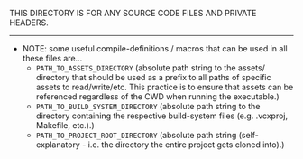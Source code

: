 THIS DIRECTORY IS FOR ANY SOURCE CODE FILES AND PRIVATE HEADERS.

---

- NOTE: some useful compile-definitions / macros that can be used in all these files are...
    - `PATH_TO_ASSETS_DIRECTORY` (absolute path string to the assets/ directory that should be used as a prefix to all paths of specific assets to read/write/etc. This practice is to ensure that assets can be referenced regardless of the CWD when running the executable.)
    - `PATH_TO_BUILD_SYSTEM_DIRECTORY` (absolute path string to the directory containing the respective build-system files (e.g. .vcxproj, Makefile, etc.).)
    - `PATH_TO_PROJECT_ROOT_DIRECTORY` (absolute path string (self-explanatory - i.e. the directory the entire project gets cloned into).)
